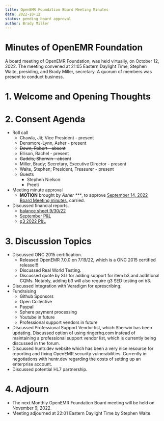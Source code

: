 ```yaml
---
title: OpenEMR Foundation Board Meeting Minutes
date: 2022-10-12
status: pending board approval
author: Brady Miller
---
```


# Minutes of OpenEMR Foundation

A board meeting of OpenEMR Foundation, was held virtually, on October 12, 2022. The meeting
convened at 21:05 Eastern Daylight Time, Stephen Waite, presiding, and Brady Miller, secretary.
A quorum of members was present to conduct business.

# 1. Welcome and Opening Thoughts

# 2. Consent Agenda
  - Roll call
    - Chawla, Jit; Vice President - present
    - Densmore-Lynn, Asher - present
    - ~~Down, Robert - absent~~
    - Ellison, Rachel - present
    - ~~Gaddis, Sherwin - absent~~
    - Miller, Brady; Secretary, Executive Director - present
    - Waite, Stephen; President, Treasurer - present
    - Guests
      - Stephen Nielson
      - Preeti
  - Meeting minute approval
    - **MOTION** brought by _Asher ***_, to approve [September 14, 2022 Board Meeting minutes](https://github.com/openemr/foundation-minutes/blob/master/2022-09-14-Board.md), carried.
  - Discussed financial reports.
    - [balance sheet 9/30/22](https://community.open-emr.org/uploads/short-url/3o7MAKWbiRAlfU0Fqs1G8LCzEyb.pdf)
    - [September P&L](https://community.open-emr.org/uploads/short-url/93diilYkWXoRagw0talSMthiDhx.pdf)
    - [q3 2022 P&L](https://community.open-emr.org/uploads/short-url/epFaa09zRpNMaUpelkSmBktmaSA.pdf)

# 3. Discussion Topics
  - Discussed ONC 2015 certification.
    - Released OpenEMR 7.0.0 on 7/19/22, which is a ONC 2015 certified release!!!
    - Discussed Real World Testing.
    - Discussed quote by SLI for adding support for item b3 and additional CQMs. Notably, adding b3 will also require g3 SED testing on b3.
  - Discussed integration with Veradigm for eprescribing.
  - Fundraising
    - Github Sponsors
    - Open Collective
    - Paypal
    - Sphere payment processing
    - Youtube in future
    - Professional support vendors in future
  - Discussed Professional Support Vendor list, which Sherwin has been updating. Discussed option of using ringerhq.com instead of maintaining a professional support vendor list, which is currently being discussed in the forum.
  - Discussed huntr.dev website which has been a very nice resource for reporting and fixing OpenEMR security vulnerabilities. Currently in negotiations with huntr.dev regarding the costs of setting up an enterprise account.
  - Discussed potential HL7 partnership.

# 4. Adjourn
  - The next Monthly OpenEMR Foundation Board meeting will be held on November 9, 2022.
  - Meeting adjourned at 22:01 Eastern Daylight Time by Stephen Waite.
